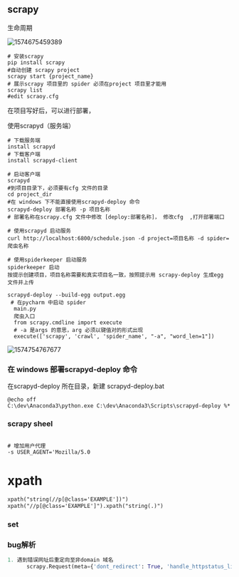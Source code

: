 ## scrapy

生命周期

![1574675459389](C:\Users\Summers\AppData\Roaming\Typora\typora-user-images\1574675459389.png)

``` shell
# 安装scrapy
pip install scrapy
#自动创建 scrapy project
scrapy start {project_name}
# 展示scrapy 项目里的 spider 必须在project 项目里才能用
scrapy list 
#edit scraoy.cfg
```

在项目写好后，可以进行部署，

使用scrapyd（服务端）

```shell
# 下载服务端
install scrapyd
# 下载客户端
install scrapyd-client

# 启动客户端
scrapyd
#到项目目录下，必须要有cfg 文件的目录
cd project_dir
#在 windows 下不能直接使用scrapyd-deploy 命令
scrapyd-deploy 部署名称 -p 项目名称
# 部署名称在scrapy.cfg 文件中修改 [deploy:部署名称]， 修改cfg  ,打开部署端口

# 使用scrapyd 启动服务
curl http://localhost:6800/schedule.json -d project=项目名称 -d spider=爬虫名称

# 使用spiderkeeper 启动服务
spiderkeeper 启动
按提示创建项目，项目名称需要和真实项目名一致，按照提示用 scrapy-deploy 生成egg 文件并上传

scrapyd-deploy --build-egg output.egg
 # 在pycharm 中启动 spider
  main.py
  爬虫入口
  from scrapy.cmdline import execute
  # -a 是args 的意思，arg 必须以键值对的形式出现
  execute(['scrapy', 'crawl', 'spider_name', "-a", "word_len=1"])
```

![1574754767677](C:\Users\Summers\AppData\Roaming\Typora\typora-user-images\1574754767677.png)



### 在 windows 部署scrapyd-deploy 命令

在scrapyd-deploy 所在目录，新建 scrapyd-deploy.bat

```she
@echo off
C:\dev\Anaconda3\python.exe C:\dev\Anaconda3\Scripts\scrapyd-deploy %*
```



### scrapy sheel

```
 
# 增加用户代理
-s USER_AGENT='Mozilla/5.0
```



# xpath

```xml
xpath("string(//p[@class='EXAMPLE'])")
xpath("//p[@class='EXAMPLE']").xpath("string(.)")

```



### set



### bug解析

```python
1. 遇到错误网址后重定向至非domain 域名
	  scrapy.Request(meta={'dont_redirect': True, 'handle_httpstatus_list': [302]})
```